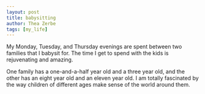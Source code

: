 ```yaml
---
layout: post
title: babysitting
author: Thea Zerbe
tags: [my_life]
---
```

My Monday, Tuesday, and Thursday evenings are spent between two families that I babysit for. The time I get to spend with the kids is rejuvenating and amazing.

One family has a one-and-a-half year old and a three year old, and the other has an eight year old and an eleven year old. I am totally fascinated by the way children of different ages make sense of the world around them. 
